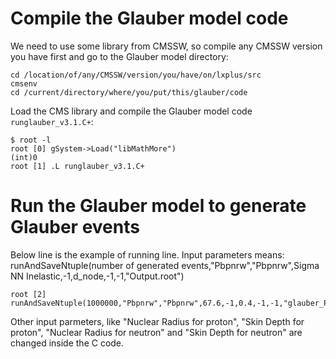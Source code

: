 # Compile the Glauber model code
We need to use some library from CMSSW, so compile any CMSSW version you have first and go to the Glauber  model directory:
```
cd /location/of/any/CMSSW/version/you/have/on/lxplus/src
cmsenv
cd /current/directory/where/you/put/this/glauber/code
```
Load the CMS library and compile the Glauber model code `runglauber_v3.1.C+`: 
```
$ root -l
root [0] gSystem->Load("libMathMore")
(int)0
root [1] .L runglauber_v3.1.C+
```
# Run the Glauber model to generate Glauber events
Below line is the example of running line. Input parameters means: 
runAndSaveNtuple(number of generated events,"Pbpnrw","Pbpnrw",Sigma NN Inelastic,-1,d_node,-1,-1,"Output.root")
```
root [2] runAndSaveNtuple(1000000,"Pbpnrw","Pbpnrw",67.6,-1,0.4,-1,-1,"glauber_PbpnrwPbpnrw_default_1M.root")
```
Other input parmeters, like "Nuclear Radius for proton", "Skin Depth for proton", "Nuclear Radius for neutron" and "Skin Depth for neutron" are changed inside the C code.

